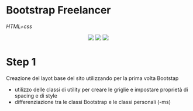 # Bootstrap Freelancer

_HTML+css_

<div align="center">
    <img src="https://github.com/CaldatoLuca/html-css-bootstrap-freelancer
/raw/main/readme-img/mobile.jpeg">
    <img src="https://github.com/CaldatoLuca/html-css-bootstrap-freelancer
/raw/main/readme-img/tablet.jpeg">
    <img src="https://github.com/CaldatoLuca/html-css-bootstrap-freelancer
/raw/main/readme-img/desktop.jpeg">
</div>

# Step 1

Creazione del layot base del sito utilizzando per la prima volta Bootstap

- utilizzo delle classi di utility per creare le griglie e impostare proprietà di spacing e di style
- differenziazione tra le classi Bootstrap e le classi personali (-ms)
